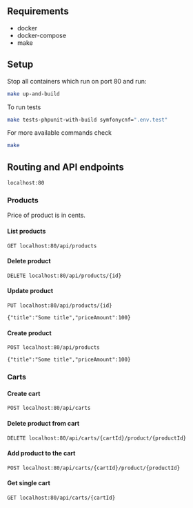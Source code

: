 ## Requirements

- docker
- docker-compose
- make

## Setup

Stop all containers which run on port 80 and run:

```bash
make up-and-build
```

To run tests

```bash
make tests-phpunit-with-build symfonycnf=".env.test"
```

For more available commands check

```bash
make
```

## Routing and API endpoints

```
localhost:80
```

### Products

Price of product is in cents.

#### List products

```
GET localhost:80/api/products
```

#### Delete product

```
DELETE localhost:80/api/products/{id}
```

#### Update product

```
PUT localhost:80/api/products/{id}
```

```http request
{"title":"Some title","priceAmount":100}
```

#### Create product

```
POST localhost:80/api/products
```

```http request
{"title":"Some title","priceAmount":100}
```

### Carts

#### Create cart

```
POST localhost:80/api/carts
```

#### Delete product from cart

```
DELETE localhost:80/api/carts/{cartId}/product/{productId}
```

#### Add product to the cart

```
POST localhost:80/api/carts/{cartId}/product/{productId}
```

#### Get single cart

```
GET localhost:80/api/carts/{cartId}
```